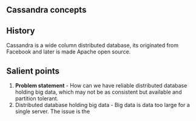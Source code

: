 ## Cassandra concepts

## History
Cassandra is a wide column distributed database, its originated from Facebook and later is made Apache open source. 

## Salient points
1. **Problem statement** - How can we have  reliable distributed database holding big data, which may not be as consistent but available and partition tolerant. 
2. Distributed database holding big data - Big data is data too large for a single server. The issue is the
<!--stackedit_data:
eyJoaXN0b3J5IjpbLTE2NDMwNTk0NTFdfQ==
-->